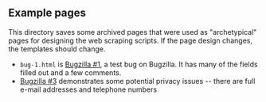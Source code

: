 ## Example pages

This directory saves some archived pages that were used as "archetypical" pages for designing
the web scraping scripts. If the page design changes, the templates should change.

 - `bug-1.html` is [Bugzilla #1](https://bugs.r-project.org/bugzilla/show_bug.cgi?id=1), a test bug on Bugzilla. It has many of the fields filled out and a few comments.
 - [Bugzilla #3](https://bugs.r-project.org/bugzilla/show_bug.cgi?id=3) demonstrates some potential privacy issues -- there are full e-mail addresses and telephone numbers
 
